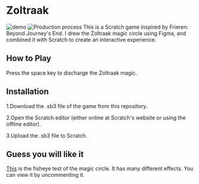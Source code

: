 # Zoltraak

![demo](./img/demo.gif)
![Production process](https://www.youtube.com/watch?v=jAAjW5QsicI)
This is a Scratch game inspired by Frieren: Beyond Journey's End. I drew the Zoltraak magic circle using Figma, and combined it with Scratch to create an interactive experience.

## How to Play

Press the space key to discharge the Zoltraak magic.

## Installation

1.Download the .sb3 file of the game from this repository.

2.Open the Scratch editor (either online at Scratch's website or using the offline editor).

3.Upload the .sb3 file to Scratch.

## Guess you will like it
[This](https://scratch.mit.edu/projects/981898787) is the fisheye test of the magic circle. It has many different effects. You can view it by uncommenting it.
